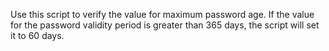 Use this script to verify the value for maximum password age. If the value for the password validity period is greater than 365 days, the script will set it to 60 days.

